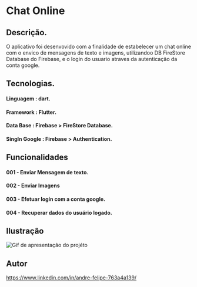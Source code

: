 # Chat Online

## Descrição.

<p>O aplicativo foi desenvovido com a finalidade de estabelecer um chat online com o envico de mensagens de texto e imagens, utilizandoo DB FireStore Database do Firebase, e o login do usuario atraves da autenticação da conta google.</p>

## Tecnologias.
#### Linguagem : dart.
#### Framework : Flutter.
#### Data Base : Firebase > FireStore Database.
#### SingIn Google : Firebase > Authentication.

## Funcionalidades

#### 001 - Enviar Mensagem de texto.
#### 002 - Enviar Imagens
#### 003 - Efetuar login com a conta google.
#### 004 - Recuperar dados do usuário logado.



## Ilustração

![Gif de apresentação do projéto](https://github.com/AndreFSRamos/GifCards/blob/main/App_Chat_Online.gif)

## Autor

https://www.linkedin.com/in/andre-felipe-763a4a139/
